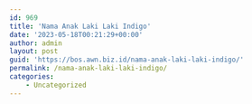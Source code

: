 ```yaml
---
id: 969
title: 'Nama Anak Laki Laki Indigo'
date: '2023-05-18T00:21:29+00:00'
author: admin
layout: post
guid: 'https://bos.awn.biz.id/nama-anak-laki-laki-indigo/'
permalink: /nama-anak-laki-laki-indigo/
categories:
    - Uncategorized
---
```



